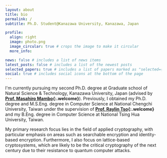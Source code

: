 ```yaml
---
layout: about
title: bio
permalink: /
subtitle: Ph.D. Student@Kanazawa University, Kanazawa, Japan

profile:
  align: right
  image: photo.png
  image_circular: true # crops the image to make it circular
  more_info:

news: false # includes a list of news items
latest_posts: false # includes a list of the newest posts
selected_papers: true # includes a list of papers marked as "selected={true}"
social: true # includes social icons at the bottom of the page
---
```


I'm currently pursuing my second Ph.D. degree at Graduate school of Natural Science & Technology, Kanazawa University, Japan (advised by **[Prof. Masahiro Mambo](https://iseclab.ec.t.kanazawa-u.ac.jp/en/mambo/index.html){:.welcome}**). Previously, I obtained my Ph.D. degree and M.S.Eng. degree in Computer Science at National Chengchi University, Taiwan under the supervision of **[Prof. Raylin Tso](https://www.cs.nccu.edu.tw/islab/advisor.html){:.welcome}** and my B.Eng. degree in Computer Science at National Tsing Hua University, Taiwan.

My primary research focus lies in the field of applied cryptography, with particular emphasis on areas such as searchable encryption and identity-based encryption. Furthermore, I also focus on lattice-based cryptosystems, which are likely to be the critical cryptography of the next century due to their resistance to quantum computer attacks.
